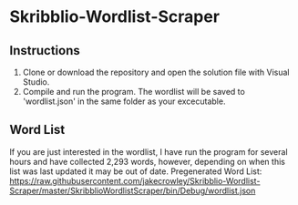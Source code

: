 # Skribblio-Wordlist-Scraper

## Instructions ##

1. Clone or download the repository and open the solution file with Visual Studio.
2. Compile and run the program.
The wordlist will be saved to 'wordlist.json' in the same folder as your excecutable.

## Word List ##

If you are just interested in the wordlist, I have run the program for several hours and have collected 2,293 words, however, depending on when this list was last updated it may be out of date.
Pregenerated Word List: https://raw.githubusercontent.com/jakecrowley/Skribblio-Wordlist-Scraper/master/SkribblioWordlistScraper/bin/Debug/wordlist.json
